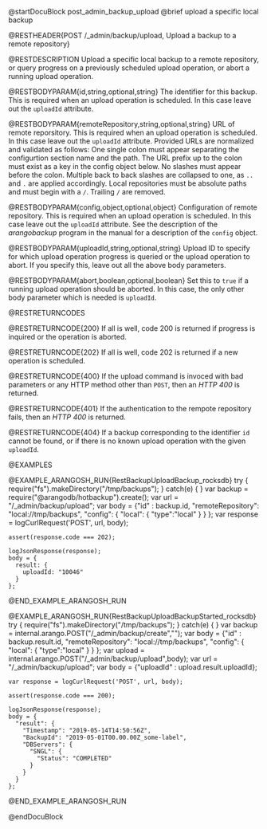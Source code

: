 @startDocuBlock post_admin_backup_upload
@brief upload a specific local backup

@RESTHEADER{POST /_admin/backup/upload, Upload a backup to a remote repository}

@RESTDESCRIPTION
Upload a specific local backup to a remote repository, or query
progress on a previously scheduled upload operation, or abort
a running upload operation.

@RESTBODYPARAM{id,string,optional,string}
The identifier for this backup. This is required when an upload
operation is scheduled. In this case leave out the `uploadId`
attribute.

@RESTBODYPARAM{remoteRepository,string,optional,string}
URL of remote reporsitory. This is required when an upload
operation is scheduled. In this case leave out the `uploadId`
attribute. Provided URLs are normalized and validated as follows: One single colon must appear separating the configurtion section name and the path. The URL prefix up to the colon must exist as a key in the config object below. No slashes must appear before the colon. Multiple back to back slashes are collapsed to one, as `..` and `.` are applied accordingly. Local repositories must be absolute paths and must begin with a `/`. Trailing `/` are removed.    

@RESTBODYPARAM{config,object,optional,object}
Configuration of remote repository. This is required when an upload
operation is scheduled. In this case leave out the `uploadId`
attribute. See the description of the _arangobackup_ program in the manual
for a description of the `config` object.

@RESTBODYPARAM{uploadId,string,optional,string}
Upload ID to specify for which upload operation progress is queried or
the upload operation to abort.
If you specify this, leave out all the above body parameters.

@RESTBODYPARAM{abort,boolean,optional,boolean}
Set this to `true` if a running upload operation should be aborted. In
this case, the only other body parameter which is needed is `uploadId`.

@RESTRETURNCODES

@RESTRETURNCODE{200}
If all is well, code 200 is returned if progress is inquired or the
operation is aborted.

@RESTRETURNCODE{202}
If all is well, code 202 is returned if a new operation is scheduled.

@RESTRETURNCODE{400}
If the upload command is invoced with bad parameters or any HTTP
method other than `POST`, then an *HTTP 400* is returned.

@RESTRETURNCODE{401}
If the authentication to the rempote repository fails, then an *HTTP
400* is returned.

@RESTRETURNCODE{404}
If a backup corresponding to the identifier `id`  cannot be found, or if
there is no known upload operation with the given `uploadId`.

@EXAMPLES

@EXAMPLE_ARANGOSH_RUN{RestBackupUploadBackup_rocksdb}
    try {
      require("fs").makeDirectory("/tmp/backups");
    } catch(e) {
    }
    var backup = require("@arangodb/hotbackup").create();
    var url = "/_admin/backup/upload";
    var body = {"id" : backup.id,
                "remoteRepository": "local://tmp/backups",
                "config": {
                  "local": {
                    "type":"local"
                  }
                }
               };
    var response = logCurlRequest('POST', url, body);

    assert(response.code === 202);

    logJsonResponse(response);
    body = {
      result: {
        uploadId: "10046"
      }
    };
@END_EXAMPLE_ARANGOSH_RUN

@EXAMPLE_ARANGOSH_RUN{RestBackupUploadBackupStarted_rocksdb}
    try {
      require("fs").makeDirectory("/tmp/backups");
    } catch(e) {
    }
    var backup = internal.arango.POST("/_admin/backup/create","");
    var body = {"id" : backup.result.id,
                "remoteRepository": "local://tmp/backups",
                "config": {
                  "local": {
                    "type":"local"
                  }
                }
               };
    var upload = internal.arango.POST("/_admin/backup/upload",body);
    var url = "/_admin/backup/upload";
    var body = {"uploadId" : upload.result.uploadId};

    var response = logCurlRequest('POST', url, body);

    assert(response.code === 200);

    logJsonResponse(response);
    body = {
      "result": {
        "Timestamp": "2019-05-14T14:50:56Z",
        "BackupId": "2019-05-01T00.00.00Z_some-label",
        "DBServers": {
          "SNGL": {
            "Status": "COMPLETED"
          }
        }
      }
    };
@END_EXAMPLE_ARANGOSH_RUN

@endDocuBlock
